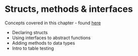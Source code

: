 # Structs, methods & interfaces

Concepts covered in this chapter - found [here](https://quii.gitbook.io/learn-go-with-tests/go-fundamentals/structs-methods-and-interfaces#wrapping-up)

- Declaring structs
- Using interfaces to abstract functions
- Adding methods to data types
- Intro to table testing
